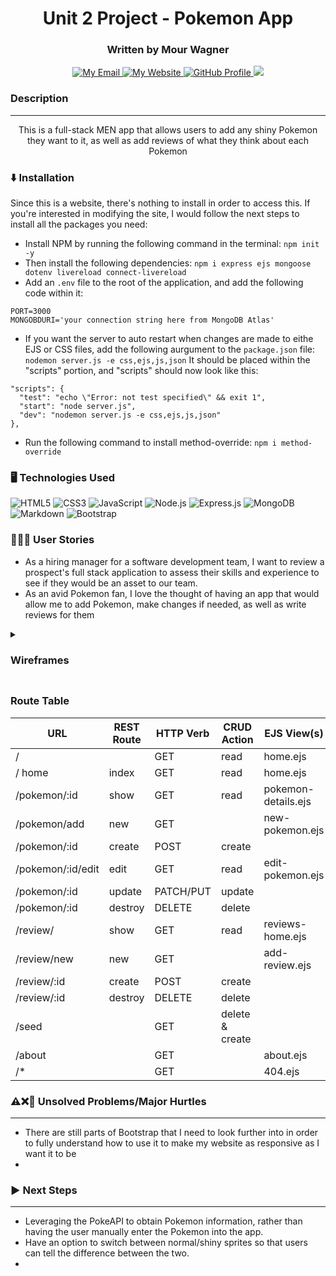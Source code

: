 <h1 align="center">
  Unit 2 Project - Pokemon App
</h1>

<h3 align=center>
  Written by Mour Wagner
</h3>
<p align = "center">
  <a href="mailto: mourwagner13@gmail.com">
    <img src="https://img.shields.io/badge/Gmail-D14836?style=for-the-badge&logo=gmail&logoColor=white" alt="My Email">
  </a>
  <a href="https://rswagner13.github.io/Portfolio/">
    <img src="https://img.shields.io/badge/website-000000?style=for-the-badge&logo=About.me&logoColor=white" alt="My Website">
  </a>
  <a href="https://github.com/rswagner13">
    <img src="https://img.shields.io/badge/GitHub-100000?style=for-the-badge&logo=github&logoColor=white" alt="GitHub Profile">
  </a>
  <a href="https://www.linkedin.com/in/rswagner23/">
    <img src="https://img.shields.io/badge/LinkedIn-0077B5?style=for-the-badge&logo=linkedin&logoColor=white" alt"LinkedIn Page">
  </a>
</p>


### Description
---
<p align="center">
  This is a full-stack MEN app that allows users to add any shiny Pokemon they want to it, as well as add reviews of what they think about each Pokemon
</p>

### ⬇️ Installation
Since this is a website, there's nothing to install in order to access this. If you're interested in modifying the site, I would follow the next steps to install all the packages you need:
* Install NPM by running the following command in the terminal:
  ```npm init -y```
* Then install the following dependencies:
  ```npm i express ejs mongoose dotenv livereload connect-livereload```
* Add an ```.env``` file to the root of the application, and add the following code within it:
```
PORT=3000
MONGOBDURI='your connection string here from MongoDB Atlas'
```
* If you want the server to auto restart when changes are made to eithe EJS or CSS files, add the following aurgument to the ```package.json``` file:
```nodemon server.js -e css,ejs,js,json```
It should be placed within the "scripts" portion, and "scripts" should now look like this:
```
"scripts": {
  "test": "echo \"Error: not test specified\" && exit 1",
  "start": "node server.js",
  "dev": "nodemon server.js -e css,ejs,js,json"
},
```
* Run the following command to install method-override:
```npm i method-override```


### 🖥️ Technologies Used
<p>
  <img src="https://img.shields.io/badge/HTML5-E34F26?style=for-the-badge&logo=html5&logoColor=white" alt="HTML5">
  <img src="https://img.shields.io/badge/CSS3-1572B6?style=for-the-badge&logo=css3&logoColor=white" alt="CSS3">
  <img src="https://img.shields.io/badge/JavaScript-323330?style=for-the-badge&logo=javascript&logoColor=F7DF1E" alt="JavaScript">
  <img src="https://img.shields.io/badge/Node.js-43853D?style=for-the-badge&logo=node.js&logoColor=white" alt="Node.js">
  <img src="https://img.shields.io/badge/Express.js-404D59?style=for-the-badge" alt="Express.js">
  <img src="https://img.shields.io/badge/MongoDB-4EA94B?style=for-the-badge&logo=mongodb&logoColor=white" alt="MongoDB">
  <img src="https://img.shields.io/badge/Markdown-000000?style=for-the-badge&logo=markdown&logoColor=white" alt="Markdown">
  <img src="https://img.shields.io/badge/Bootstrap-563D7C?style=for-the-badge&logo=bootstrap&logoColor=white" alt="Bootstrap">
</p>

### 🧔‍♂️👩 User Stories
* As a hiring manager for a software development team, I want to review a prospect's full stack application to assess their skills and experience to see if they would be an asset to our team.
* As an avid Pokemon fan, I love the thought of having an app that would allow me to add Pokemon, make changes if needed, as well as write reviews for them

<details>
  <summary>
   <h3>Wireframes<h3>
  </summary>
  <img src="https://media.git.generalassemb.ly/user/51566/files/dcd2929c-952d-446d-bf4a-3db792001ed8">
  <img src="https://media.git.generalassemb.ly/user/51566/files/99315af3-a61b-4411-ba78-3a504274e5e0">
  <img src="https://media.git.generalassemb.ly/user/51566/files/ff37bfe2-37f3-44f4-b7f7-b397a1213b21">
  <img src="https://media.git.generalassemb.ly/user/51566/files/3d2a793a-cdbe-439e-b719-b339e917d584">
  <img src="https://media.git.generalassemb.ly/user/51566/files/1bba8bfd-996a-48ed-b8a4-4365422bba0e">
  <img src="https://media.git.generalassemb.ly/user/51566/files/e995d625-a116-4b8c-9883-db64ac906f81">
</details>

### Route Table

|             URL       |  REST Route  |    HTTP Verb    |    CRUD Action   |        EJS View(s)      | Created Yet? |
| --------------------- | -----------  | --------------- | ---------------- | ----------------------- | ------------ |
| /                     |              |       GET       |       read       |        home.ejs         |      YES     |
| / home                |    index     |       GET       |       read       |        home.ejs         |      YES     |
| /pokemon/:id          |     show     |       GET       |       read       |   pokemon-details.ejs   |      YES     |
| /pokemon/add          |     new      |       GET       |                  |    new-pokemon.ejs      |      YES     |
| /pokemon/:id          |     create   |       POST      |       create     |                         |      YES     |
| /pokemon/:id/edit     |      edit    |       GET       |       read       |    edit-pokemon.ejs     |      YES     |
| /pokemon/:id          |      update  |    PATCH/PUT    |       update     |                         |      YES     |
| /pokemon/:id          |     destroy  |     DELETE      |       delete     |                         |      YES     |
| /review/              |     show     |       GET       |       read       |    reviews-home.ejs     |      YES     |
| /review/new           |     new      |       GET       |                  |       add-review.ejs    |      YES     |
| /review/:id           |     create   |       POST      |       create     |                         |      YES     |
| /review/:id           |     destroy  |    DELETE       |       delete     |                         |      YES     |
| /seed                 |              |       GET       |  delete & create |                         |      YES     |
| /about                |              |       GET       |                  |       about.ejs         |      YES     |
| /*                    |              |       GET       |                  |       404.ejs           |       NO     |  

### ⚠️❌💫 Unsolved Problems/Major Hurtles
---
* There are still parts of Bootstrap that I need to look further into in order to fully understand how to use it to make my website as responsive as I want it to be
* 

### ▶️ Next Steps
---
* Leveraging the PokeAPI to obtain Pokemon information, rather than having the user manually enter the Pokemon into the app.
* Have an option to switch between normal/shiny sprites so that users can tell the difference between the two.
* 
